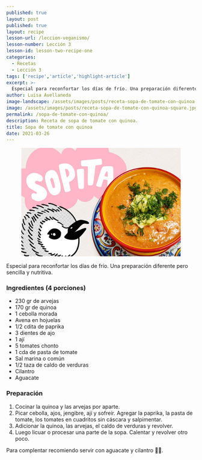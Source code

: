 ```yaml
---
published: true
layout: post
published: true
layout: recipe
lesson-url: /leccion-veganismo/
lesson-number: Lección 3
lesson-id: lesson-two-recipe-one
categories:
  - Recetas
  - Lección 3
tags: ['recipe','article','highlight-article']
excerpt: >-
  Especial para reconfortar los días de frío. Una preparación diferente pero sencilla y nutritiva.
author: Luisa Avellaneda
image-landscape: /assets/images/posts/receta-sopa-de-tomate-con-quinoa-landscape.jpg
image: /assets/images/posts/receta-sopa-de-tomate-con-quinoa-square.jpg
permalink: /sopa-de-tomate-con-quinoa/
description: Receta de sopa de tomate con quinoa.
title: Sopa de tomate con quinoa
date: 2021-03-26
---
```

<figure>
  <img src="../assets/images/posts/receta-sopa-de-tomate-con-quinoa-landscape.jpg">
</figure>

<p>Especial para reconfortar los días de frío. Una preparación diferente pero sencilla y nutritiva.</p>

<h3>Ingredientes (4 porciones)</h3>

<ul>
  <li>230 gr de arvejas</li>
  <li>170 gr de quinoa</li>
  <li>1 cebolla morada</li>
  <li>Avena en hojuelas</li>
  <li>1/2 cdita de paprika</li>
  <li>3 dientes de ajo</li>
  <li>1 ají</li>
  <li>5 tomates chonto</li>
  <li>1 cda de pasta de tomate</li>
  <li>Sal marina o común</li>
  <li>1/2 taza de caldo de verduras</li>
  <li>Cilantro</li>
  <li>Aguacate</li>
</ul>

<h3>Preparación</h3>

<ol>
  <li>Cocinar la quinoa y las arvejas por aparte.</li>
  <li>Picar cebolla, ajos, jengibre, ají y sofreír. Agregar la paprika, la pasta de tomate, los tomates en cuadritos sin cáscara y salpimentar.</li>
  <li>Adicionar la quinoa, las arvejas, el caldo de verduras y revolver.</li>
  <li>Luego licuar o procesar una parte de la sopa. Calentar y revolver otro poco.</li>
</ol>

<p class="post-content-p post-content-space">Para complentar recomiendo servir con aguacate y cilantro 💚😋.</p>
